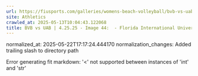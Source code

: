 ```yaml
---
url: https://fiusports.com/galleries/womens-beach-volleyball/bvb-vs-uab-4-25-25/image-44/357/62843/
site: Athletics
crawled_at: 2025-05-13T10:04:43.122068
title: BVB vs UAB | 4.25.25 - Image 44:  - Florida International University
---
```

normalized_at: 2025-05-22T17:17:24.444170
normalization_changes: Added trailing slash to directory path

Error generating fit markdown: '<' not supported between instances of 'int' and 'str'
